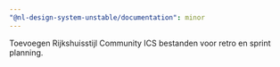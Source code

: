 ```yaml
---
"@nl-design-system-unstable/documentation": minor
---
```


Toevoegen Rijkshuisstijl Community ICS bestanden voor retro en sprint planning.
